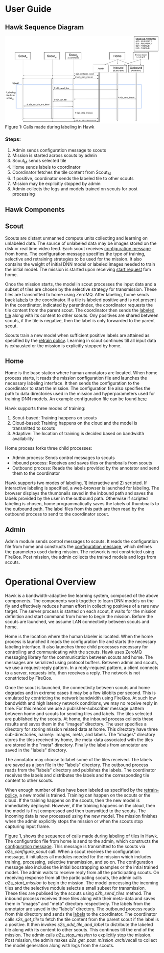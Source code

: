 <!--
SPDX-FileCopyrightText: 2022 Carnegie Mellon University <satya-group@lists.andrew.cmu.edu>

SPDX-License-Identifier: GPL-2.0-only
-->


# User Guide

## Hawk Sequence Diagram

![Hawk Sequence](hawk-sequence.png)
Figure 1: Calls made during labeling in Hawk

### Steps:
1. Admin sends configuration message to scouts
2. Mission is started across scouts by admin
3. Scout<sub>M</sub> sends selected tile
4. Home sends labels to coordinator
5. Coordinator fetches the tile content from Scout<sub>M</sub>
6. If positive, coordinator sends the labeled tile to other scouts
7. Mission may be explicitly stopped by admin
8. Admin collects the logs and models trained on scouts for post processing

## Hawk Components

## Scout

Scouts are distant unmanned compute units collecting and learning on unlabeled
data. The source of unlabeled data may be images stored on the disk or real time
video feed. Each scout receives [configuration message](messages.md#ScoutConfiguration) from home.
The configuration message specifies the type of training, selective and
retraining strategies to be used for the mission. It also contains the weight of initial
DNN model or labeled images needed to train the initial model. The mission is started
upon receiving [start request](a2s_api.md#admin_start_mission) fom home.

Once the mission starts, the model in scout processes the input data and a subset of tiles
are chosen by the selective strategy for transmission. These
tiles are transmitted to home using ZeroMQ. After labeling, home sends back
[labels](messages.md#SendLabels) to the coordinator. If a tile is labeled
positive and is not present in the coordinator, indicated by
parentIndex, the coordinator requests the tile content from the parent scout.
The coordinator then sends the [labeled tile](messages.md#LabeledTile) along with its
content to other scouts. Ony positives are shared between scouts, if the
tile is negative, then the label is only forwarded to the parent scout.

Scouts train a new model when sufficient positive labels are attained as
specified by the [retrain policy](messages.md#RetrainPolicyConfig). Learning
in scout continues till all input data is exhausted or the mission is explicitly
stopped by home.

## Home

Home is the base station where human annotators are located. When home process starts, it reads the mission
configuration file and launches the necessary labeling interface. It then sends the
configuration to the coordinator to start the mission. The configuration file also specifies the
path to data directories used in the mission and hyperparameters used for training DNN
models. An example configuration file can be found [here](https://github.com/cmusatyalab/hawk/blob/dev/home/configs/config.yml)

Hawk supports three modes of training:
1. Scout-based: Training happens on scouts
2. Cloud-based: Training happens on the cloud and the model is transmitted to scouts
3. Adaptive: The location of training is decided based on bandwidth availability

Home process forks three child processes:
* Admin process: Sends control messages to scouts
* Inbound process: Receives and saves tiles or thumbnails from scouts
* Outbound process: Reads the labels provided by the annotator and send them to the coordinator

Hawk supports two modes of labeling, 1) interactive and 2) scripted. If
interactive labeling is specified, a web-browser is launched for labeling. The
browser displays the thumbnails saved in the inbound path and saves the
labels provided by the user in the outbound path. Otherwise if scripted
labeling is chosen, home programmatically saves the labels of thumbnails
to the outbound path. The label files from this path are then read by the
outbound process to send to the coordinator scout.

## Admin

Admin module sends control messages to scouts. It reads the configuration
file from home and constructs the [configuration
message](messages.md#ScoutConfiguration), which defines the parameters used
during mission. The network is not constricted using FireQos.
Post mission, the admin collects the trained models and logs from scouts.

# Operational Overview

Hawk is a bandwidth-adaptive live learning system, composed of the above
components. The components work together to learn DNN models on the fly and
effectively reduces human effort in collecting positives of a rare new
target. The server process is started on each scout, it waits for the mission
definition and start command from home to begin the mission. Before the
scouts are launched, we assume LAN connectivity between scouts and home.

Home is the location where the human labeler is located. When the home
process is launched it reads the configuration file and starts the necessary
labeling interface. It also launches three child processes necessary for
controlling and communicating with the scouts. Hawk uses ZeroMQ messaging
library for the communication between scouts and home. The messages are
serialized using protocol buffers. Between admin and scouts, we use a
request-reply pattern. In a reply-request pattern, a client connects to a
server, requests info, then receives a reply. The network is not constricted
by FireQos.

Once the scout is launched, the connectivity between scouts and home degrades
and in extreme cases it may be a few kilobits per second. This is emulated by
contricting the network bandwidth using FireQos. At such low bandwidth and high
latency network conditions, we may no receive reply in time.  For this reason we
use a publisher-subscriber message pattern between home and scouts for sending
tiles and labels. The tiles selected are published by the scouts. At home, the
inbound process collects these results and saves them in the "images" directory.
The user specifies a directory for storing mission related data at home. This
directory have three sub-directories, namely: images, meta, and labels. The
"images" directory stores the tiles received by home, the meta-data associated
with the tiles are stored in the "meta" directory. Finally the labels from
annotator are saved in the "labels" directory.

The annotator may choose to label some of the tiles received. The labels
are saved as a json file in the "labels" directory. The outbound process reads
from the "labels" directory and publishes the labels. The coordinator receives
the labels and distributes the labels and the corresponding tile content to
other scouts.

When enough number of tiles have been labeled as specified by the
[retrain-policy](messages.md#RetrainPolicyConfig), a new model is trained.
Training can happen on the scouts or the cloud. If the training happens on the
scouts, then the new model is immediately deployed. However, if the training
happens on the cloud, then the model is first compressed and then transmitted to
the scouts. The incoming data is now processed using the new model. The mission
finishes when the admin explicitly stops the mission or when the scouts stop
capturing input frame.

Figure 1, shows the sequence of calls made during labeling of tiles in Hawk. The
configuration file from home is send to the admin, which constructs the
[configuration message](messages.md#ScoutConfiguration). This message is
transmitted to the scouts via <i>a2s_configure_scout</i> call. When a scout
receives the configuration message, it initializes all modules needed for the
mission which includes training, processing, selective transmission, and so on.
The configuration message also includes the initial boostrapping examples or the
intial trained model. The admin waits to receive reply from all the
participating scouts. On receiving response from all the participating scouts,
the admin calls <i>a2s_start_mission</i> to begin the mission.  The model
processing the incoming tiles and the selective module selects a small subset
for transmission. These tiles are publised by the scouts using
<i>s2h_send_tiles</i> method.  The inbound process receives these tiles along
with their meta-data and saves them in "images" and "meta" directory
respectively. The labels from the annotator are saved in the "labels" directory.
The outbound process reads from this directory and sends the
[labels](messages.md#SendLabel) to the coordinator.  The coordinator calls
<i>s2s_get_tile</i> to fetch the tile content from the parent scout if the label
is a positive.  It then invokes <i>s2s_add_tile_and_label</i> to distribute the
labeled tile along with its content to other scouts. This continues till the end of the mission.
The admin calls <i>a2s_stop_mission</i> to explicitly stop the mission. Post mission, the admin makes
<i>a2s_get_post_mission_archive</i>call to collect the  model generation
 along with logs from the scouts.
